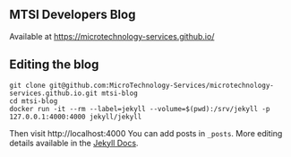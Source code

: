 MTSI Developers Blog
---
Available at https://microtechnology-services.github.io/

Editing the blog
---

    git clone git@github.com:MicroTechnology-Services/microtechnology-services.github.io.git mtsi-blog
    cd mtsi-blog
    docker run -it --rm --label=jekyll --volume=$(pwd):/srv/jekyll -p 127.0.0.1:4000:4000 jekyll/jekyll

Then visit http://localhost:4000 You can add posts in `_posts`. More editing details available in the [Jekyll Docs][jekyll].

[jekyll]: https://jekyllrb.com/docs/home/
